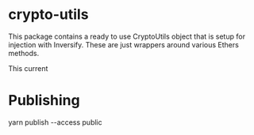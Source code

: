 # crypto-utils

This package contains a ready to use CryptoUtils object that is setup for injection with Inversify. These are just wrappers around various Ethers methods.

This current 

# Publishing
yarn publish --access public
